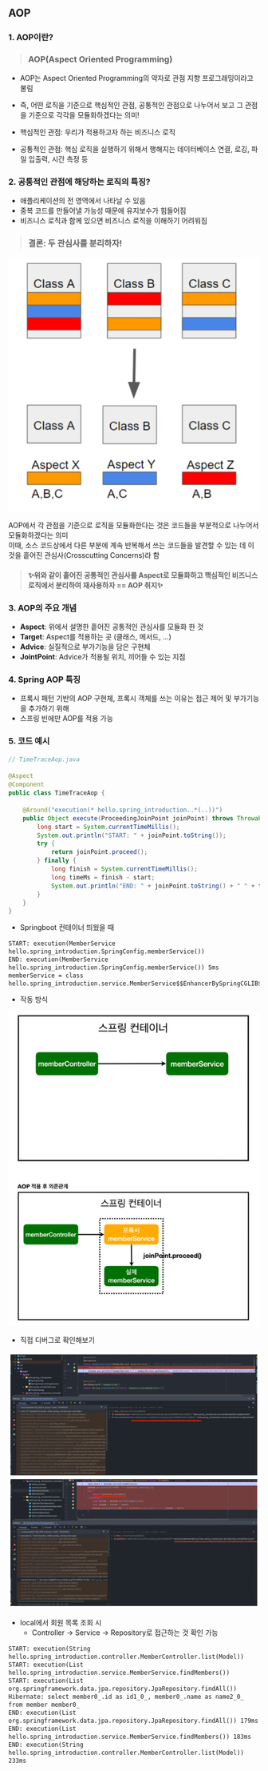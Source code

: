 ## AOP

### 1. AOP이란?

> ### AOP(Aspect Oriented Programming)

* AOP는 Aspect Oriented Programming의 약자로 관점 지향 프로그래밍이라고 불림
* 즉, 어떤 로직을 기준으로 핵심적인 관점, 공통적인 관점으로 나누어서 보고 그 관점을 기준으로 각각을 모듈화하겠다는 의미!

* 핵심적인 관점: 우리가 적용하고자 하는 비즈니스 로직
* 공통적인 관점: 핵심 로직을 실행하기 위해서 행해지는 데이터베이스 연결, 로깅, 파일 입출력, 시간 측정 등


### 2. 공통적인 관점에 해당하는 로직의 특징?

* 애플리케이션의 전 영역에서 나타날 수 있음
* 중복 코드를 만들어낼 가능성 때문에 유지보수가 힘들어짐
* 비즈니스 로직과 함께 있으면 비즈니스 로직을 이해하기 어려워짐


> ### 결론:  두 관심사를 분리하자!   


![img.png](../image/img19.png)

AOP에서 각 관점을 기준으로 로직을 모듈화한다는 것은 코드들을 부분적으로 나누어서 모듈화하겠다는 의미   
이때, 소스 코드상에서 다른 부분에 계속 반복해서 쓰는 코드들을 발견할 수 있는 데 이것을 흩어진 관심사(Crosscutting Concerns)라 함

> #### ✨위와 같이 흩어진 공통적인 관심사를 Aspect로 모듈화하고 핵심적인 비즈니스 로직에서 분리하여 재사용하자 == AOP 취지✨


### 3. AOP의 주요 개념

* **Aspect**: 위에서 설명한 흩어진 공통적인 관심사를 모듈화 한 것
* **Target**: Aspect를 적용하는 곳 (클래스, 메서드, ...)
* **Advice**: 실질적으로 부가기능을 담은 구현체
* **JointPoint**: Advice가 적용될 위치, 끼어들 수 있는 지점


### 4. Spring AOP 특징

* 프록시 패턴 기반의 AOP 구현체, 프록시 객체를 쓰는 이유는 접근 제어 및 부가기능을 추가하기 위해
* 스프링 빈에만 AOP를 적용 가능


### 5. 코드 예시

```java
// TimeTraceAop.java

@Aspect
@Component
public class TimeTraceAop {

    @Around("execution(* hello.spring_introduction..*(..))")
    public Object execute(ProceedingJoinPoint joinPoint) throws Throwable {
        long start = System.currentTimeMillis();
        System.out.println("START: " + joinPoint.toString());
        try {
            return joinPoint.proceed();
        } finally {
            long finish = System.currentTimeMillis();
            long timeMs = finish - start;
            System.out.println("END: " + joinPoint.toString() + " " + timeMs + "ms");
        }
    }
}
```

* Springboot 컨테이너 띄웠을 때

```shell
START: execution(MemberService hello.spring_introduction.SpringConfig.memberService())
END: execution(MemberService hello.spring_introduction.SpringConfig.memberService()) 5ms
memberService = class hello.spring_introduction.service.MemberService$$EnhancerBySpringCGLIB$$6c96ebc3
```

* 작동 방식

![img_1.png](../image/img20.png)

* 직접 디버그로 확인해보기

![img.png](../image/img21.png)


* local에서 회원 목록 조회 시
  * Controller -> Service -> Repository로 접근하는 것 확인 가능

```shell
START: execution(String hello.spring_introduction.controller.MemberController.list(Model))
START: execution(List hello.spring_introduction.service.MemberService.findMembers())
START: execution(List org.springframework.data.jpa.repository.JpaRepository.findAll())
Hibernate: select member0_.id as id1_0_, member0_.name as name2_0_ from member member0_
END: execution(List org.springframework.data.jpa.repository.JpaRepository.findAll()) 179ms
END: execution(List hello.spring_introduction.service.MemberService.findMembers()) 183ms
END: execution(String hello.spring_introduction.controller.MemberController.list(Model)) 233ms
```

